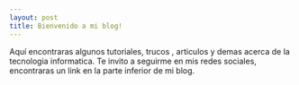 ```yaml
---
layout: post
title: Bienvenido a mi blog!
---
```


Aquí encontraras algunos tutoriales, trucos , articulos y demas acerca de la tecnologia informatica.
Te invito a seguirme en mis redes sociales, encontraras un link en la parte inferior de mi blog.

